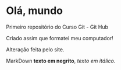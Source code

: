 # Olá, mundo
Primeiro repositório do Curso Git - Git Hub

Criado assim que formatei meu computador!

Alteração feita pelo site.

MarkDown **texto em negrito**, *texto em itálico*.
